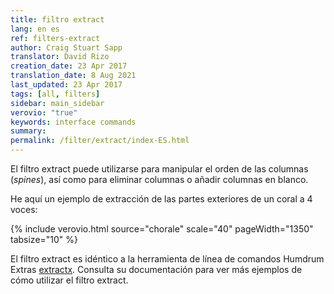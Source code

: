 ```yaml
---
title: filtro extract
lang: en es
ref: filters-extract
author: Craig Stuart Sapp
translator: David Rizo
creation_date: 23 Apr 2017
translation_date: 8 Aug 2021
last_updated: 23 Apr 2017
tags: [all, filters]
sidebar: main_sidebar
verovio: "true"
keywords: interface commands 
summary: 
permalink: /filter/extract/index-ES.html
---
```

El filtro extract puede utilizarse para manipular el orden de las columnas (*spines*), así como para eliminar columnas o añadir columnas en blanco.

He aquí un ejemplo de extracción de las partes exteriores de un coral a 4 voces:


{% include verovio.html
	source="chorale"
	scale="40"
	pageWidth="1350"
	tabsize="10"
%}

<script type="application/json" id="chorale">
!!!filter: extract -s 1,4
**kern	**kern	**kern	**kern
*Ibass	*Itenor	*Ialto	*Isoprn
*clefF4	*clefGv2	*clefG2	*clefG2
*k[b-]	*k[b-]	*k[b-]	*k[b-]
*M3/4	*M3/4	*M3/4	*M3/4
4F	4A	4c	4f
=1	=1	=1	=1
4D	2A	2d	2f
4C	.	.	.
4BB-	4B-	4d	4f
=2	=2	=2	=2
4AA	2c	2e	2a
8BB-L	.	.	.
8AA	.	.	.
8GG	4B-	4e	4b-
8AAJ	.	.	.
=3	=3	=3	=3
8FFL	2A	2.f	2cc
8F	.	.	.
8E-	.	.	.
8D	.	.	.
8C	4B-	.	4dd
8BB-J	.	.	.
=4	=4	=4	=4
2.F;	2.A;	2.f;	2.cc;
=5	=5	=5	=5
4D	2A	4f	2f
4C	.	4e	.
4BB-	4B-	4d	4f
=6	=6	=6	=6
4F	4A	2c	2a
4E	4G	.	.
4D	4F	4d	4b-
=7	=7	=7	=7
4E	4G	4c	2cc
4C	4c	4e	.
4GG	4B	4g	4dd
=8	=8	=8	=8
2.C;	2.G;	2.e;	2.cc;
=9	=9	=9	=9
2F	2A	2f	2cc
[4B-	4B-	4f	4dd
=10	=10	=10	=10
4B-]	4c	4e	2cc
4A	4d	4f	.
[4G	4e	4g	4b-
=11	=11	=11	=11
4G]	4A	4c#	4.a
4F	4B	4d	.
.	.	.	8b-
4E	4c#	4e	8aL
.	.	.	8gJ
=12	=12	=12	=12
2D;	2d;	2A;	2f;
4AA	4cnX	4f	4f
=13	=13	=13	=13
4BB-	4d	4f	2g
4GG	4B-	8eL	.
.	.	8dJ	.
4C	4c	4e	4g
=14	=14	=14	=14
8FFL	2c	2f	2a
8GG	.	.	.
8AA	.	.	.
8BB-	.	.	.
8C	4c	4e	4g
8BB-J	.	.	.
=15	=15	=15	=15
4AA	4c	4.f	2f
4FF	4A	.	.
.	.	8gL	.
4CC	4c	8f	4g
.	.	8eJ	.
=16	=16	=16	=16
2.FF;	2.c;	2.f;	2.a;
=17	=17	=17	=17
4F	2A	2f	2cc
4E	.	.	.
4D	4B-	4f	4dd
=18	=18	=18	=18
4E	2G	4g	2cc
4D	.	4f	.
4C	4e	4g	4b-
=19	=19	=19	=19
8FL	4e	4g	4.a
8GJ	.	.	.
4A	4d	4f	.
.	.	.	8b-L
4AA	4c#	4e	8a
.	.	.	8gJ
=20	=20	=20	=20
2D;	2A;	2d;	2f;
4AA	4cnX	[4f	4f
=21	=21	=21	=21
4BB-	4d	4f]	2g
4GG	4B-	8eL	.
.	.	8dJ	.
4C	4c	4e	4g
=22	=22	=22	=22
8FFL	2c	2f	2a
8GG	.	.	.
8AA	.	.	.
8BB-	.	.	.
8C	4c	[4e	4g
8AAJ	.	.	.
=23	=23	=23	=23
4D	2A	4e]	2f
4C	.	4A	.
4BB-	4B-	4d	4g
=24	=24	=24	=24
2.AA;	2.E;	2.c#;	2.a;
=25	=25	=25	=25
4BB-	8r	2d	2d
.	8FL	.	.
4AA	8G	.	.
.	8A	.	.
4GG	8B-	[4d	4d
.	8AJ	.	.
=26	=26	=26	=26
4C	4G	4d]	2e
4BB-	8AL	8cL	.
.	8B-	8dJ	.
4AA	8c	[4e	4e
.	8B-J	.	.
=27	=27	=27	=27
8DL	4.A	4e]	8fL
8C	.	.	8e
8D	.	2d	8f
8E	8G	.	8g
8F	4F	.	8a
8DJ	.	.	8b-J
=28	=28	=28	=28
2.E;	2.G;	2.c;	2.cc;
=29	=29	=29	=29
4FF	4A	4c	2a
4GG	4B-	8fL	.
.	.	8eJ	.
4AA	4c	4f	4a
=30	=30	=30	=30
4BB-	4d	2f	2g
4GG	4B-	.	.
4C	[4c	4e	4g
=31	=31	=31	=31
4AA	4c]	8fL	[2.f
.	.	8e-	.
2BB-	8B-L	8d	.
.	8A	8c	.
.	8B-	8d	.
.	8GJ	8B-J	.
=32	=32	=32	=32
2.FF;	2.A;	2.c;	2.f;]
==	==	==	==
*-	*-	*-	*-
</script>

El filtro extract es idéntico a la herramienta de línea de comandos Humdrum Extras [extractx](http://extras.humdrum.org/man/extractx).  Consulta su documentación para ver más ejemplos de cómo utilizar el filtro extract.




